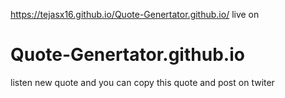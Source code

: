 https://tejasx16.github.io/Quote-Genertator.github.io/ live on

# Quote-Genertator.github.io
listen new quote and you can copy this quote and post on twiter

